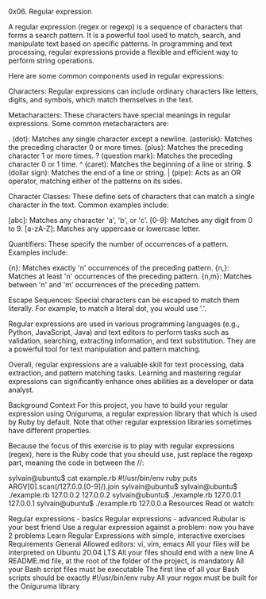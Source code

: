 0x06. Regular expression

A regular expression (regex or regexp) is a sequence of characters that forms a search pattern. It is a powerful tool used to match, search, and manipulate text based on specific patterns. In programming and text processing, regular expressions provide a flexible and efficient way to perform string operations.

Here are some common components used in regular expressions:

Characters: Regular expressions can include ordinary characters like letters, digits, and symbols, which match themselves in the text.

Metacharacters: These characters have special meanings in regular expressions. Some common metacharacters are:

. (dot): Matches any single character except a newline.
(asterisk): Matches the preceding character 0 or more times.
(plus): Matches the preceding character 1 or more times.
? (question mark): Matches the preceding character 0 or 1 time.
^ (caret): Matches the beginning of a line or string.
$ (dollar sign): Matches the end of a line or string.
| (pipe): Acts as an OR operator, matching either of the patterns on its sides.

Character Classes: These define sets of characters that can match a single character in the text. Common examples include:

[abc]: Matches any character 'a', 'b', or 'c'.
[0-9]: Matches any digit from 0 to 9.
[a-zA-Z]: Matches any uppercase or lowercase letter.

Quantifiers: These specify the number of occurrences of a pattern. Examples include:

{n}: Matches exactly 'n' occurrences of the preceding pattern.
{n,}: Matches at least 'n' occurrences of the preceding pattern.
{n,m}: Matches between 'n' and 'm' occurrences of the preceding pattern.

Escape Sequences: Special characters can be escaped to match them literally. For example, to match a literal dot, you would use '.'.

Regular expressions are used in various programming languages (e.g., Python, JavaScript, Java) and text editors to perform tasks such as validation, searching, extracting information, and text substitution. They are a powerful tool for text manipulation and pattern matching.


Overall, regular expressions are a valuable skill for text processing, data extraction, and pattern matching tasks. Learning and mastering regular expressions can significantly enhance ones abilities as a developer or data analyst.



Background Context
For this project, you have to build your regular expression using Oniguruma, a regular expression library that which is used by Ruby by default. Note that other regular expression libraries sometimes have different properties.

Because the focus of this exercise is to play with regular expressions (regex), here is the Ruby code that you should use, just replace the regexp part, meaning the code in between the //:

sylvain@ubuntu$ cat example.rb
#!/usr/bin/env ruby
puts ARGV[0].scan(/127.0.0.[0-9]/).join
sylvain@ubuntu$
sylvain@ubuntu$ ./example.rb 127.0.0.2
127.0.0.2
sylvain@ubuntu$ ./example.rb 127.0.0.1
127.0.0.1
sylvain@ubuntu$ ./example.rb 127.0.0.a
Resources
Read or watch:

Regular expressions - basics
Regular expressions - advanced
Rubular is your best friend
Use a regular expression against a problem: now you have 2 problems
Learn Regular Expressions with simple, interactive exercises
Requirements
General
Allowed editors: vi, vim, emacs
All your files will be interpreted on Ubuntu 20.04 LTS
All your files should end with a new line
A README.md file, at the root of the folder of the project, is mandatory
All your Bash script files must be executable
The first line of all your Bash scripts should be exactly #!/usr/bin/env ruby
All your regex must be built for the Oniguruma library
